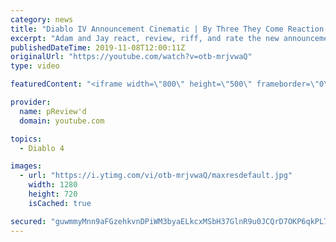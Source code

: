 ```yaml
---
category: news
title: "Diablo IV Announcement Cinematic | By Three They Come Reaction / Review / Rating"
excerpt: "Adam and Jay react, review, riff, and rate the new announcement cinematic everyone wanted to see last year at Blizzcon, Diablo IV 'By Three They Come'."
publishedDateTime: 2019-11-08T12:00:11Z
originalUrl: "https://youtube.com/watch?v=otb-mrjvwaQ"
type: video

featuredContent: "<iframe width=\"800\" height=\"500\" frameborder=\"0\" src=\"https://www.youtube.com/embed/otb-mrjvwaQ\" allow=\"accelerometer; autoplay; encrypted-media; gyroscope; picture-in-picture\" allowfullscreen></iframe>"

provider:
  name: pReview'd
  domain: youtube.com

topics:
  - Diablo 4

images:
  - url: "https://i.ytimg.com/vi/otb-mrjvwaQ/maxresdefault.jpg"
    width: 1280
    height: 720
    isCached: true

secured: "guwmmyMnn9aFGzehkvnDPiWM3byaELkcxMSbH37GlnR9u0JCQrD7OKP6qkPL7MsUPbAQHoV+6MxSCK1L0QWIWZQGW9EC0BRzUjkmcq7OLSojlUJivCIjx5avDPE89uFC79vYhVbx1BtqKDpUxPnHy1fdg0WObC/CfielvJFuHFcG+VDmsaVB5uV3Z+QdLqxYndJsxiexUfFLlHHU+3vyOYm5kJSXKc4PU7q4Zve8WyBiuDvUTI+KAWLpPkQQ3CMkQNu4z+XGLR/kjMBeAyYtWoMFtxpl+0cBkD2tph/Jb0758S+aQ8YHglBcHNAa5afRUk6s/XAQREHnNvQRQZ+iLEXIwsYEtXVuCH7RtVAHxTsjCueJ4xHgX3ISsk+NvXHZKFaal9Tc5FnFHSOkSwvYeoOotzDuVZBjOw6bOv3Mtu3YK+52DbuLH5PZ/54hG1qW;EiueYkzZR1LG/ItBTZnIEw=="
---
```


